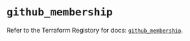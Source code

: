 # `github_membership`

Refer to the Terraform Registory for docs: [`github_membership`](https://registry.terraform.io/providers/integrations/github/5.31.0/docs/resources/membership).
